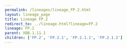 ```yaml
---
permalink: /lineages/lineage_FP.2.html
layout: lineage_page
title: Lineage FP.2
redirect_to: ../lineage.html?lineage=FP.2
lineage: FP.2
parent: XBB.1.11.1
children: ['FP.2', 'FP.2.1', 'FP.2.1.1', 'FP.2.1.2']
---
```

